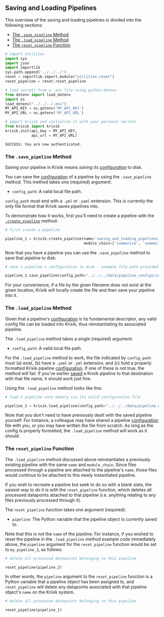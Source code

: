 ## Saving and Loading Pipelines

This overview of the saving and loading pipelines is divided into the following sections:

- [The `.save_pipeline` Method](#the-.save_pipeline-method)
- [The `.load_pipeline` Method](#the-.load_pipeline-method)
- [The `reset_pipeline` Function](#the-reset_pipeline-function)


```python
# import utilities
import sys 
import json
import importlib
sys.path.append('../../../')
reset = importlib.import_module("utilities.reset")
reset_pipeline = reset.reset_pipeline

# load secrets from a .env file using python-dotenv
from dotenv import load_dotenv
import os
load_dotenv("../../../.env")
MY_API_KEY = os.getenv('MY_API_KEY')
MY_API_URL = os.getenv('MY_API_URL')

# import krixik and initialize it with your personal secrets
from krixik import krixik
krixik.init(api_key = MY_API_KEY, 
            api_url = MY_API_URL)
```

    SUCCESS: You are now authenticated.


### The `.save_pipeline` Method

Saving your pipeline in Krixik means *saving its [configuration](pipeline_config.md)* to disk.

You can save the [configuration](pipeline_config.md) of a pipeline by using the `.save_pipeline` method. This method takes one (required) argument:

- `config_path`: A valid local file path.

`config_path` must end with a `.yml` or `.yaml` extension. This is currently the only file format that Krixik saves pipelines into.

To demonstrate how it works, first you'll need to create a pipeline with the [`.create_pipeline`](create_pipeline.md) method:


```python
# first create a pipeline

pipeline_1 = krixik.create_pipeline(name='saving_and_loading_pipelines_1_summarize_summarize_keyword-db',
                                    module_chain=['summarize', 'summarize', 'keyword-db'])
```

Now that you have a pipeline you can use the `.save_pipeline` method to save that pipeline to disk:


```python
# save a pipeline's configuration to disk - example file path provided

pipeline_1.save_pipeline(config_path="../../../data/pipeline_configs/save-pipeline-demo.yaml")
```

For your convenience, if a file by the given filename does not exist at the given location, Krixik will locally create the file and then save your pipeline
 into it.

### The `.load_pipeline` Method

Given that a pipeline's [configuration](pipeline_config.md) is its fundamental descriptor, any valid config file can be loaded into Krixik, thus reinstantiating its associated pipeline.

The `.load_pipeline` method takes a single (required) argument:

- `config_path`: A valid local file path.

For the `.load_pipeline` method to work, the file indicated by `config_path` must (a) exist, (b) have a `.yaml` or `.yml` extension, and (c) hold a properly formatted Krixik pipeline [configuration](pipeline_config.md). If one of these is not true, the method will fail. If you've earlier [saved](#the-.save_pipeline-method) a Krixik pipeline to that destination with that file name, it should work just fine. 

Using the `.load_pipeline` method looks like this:


```python
# load a pipeline into memory via its valid configuration file

pipeline_2 = krixik.load_pipeline(config_path="../../../data/pipeline_configs/save-pipeline-demo.yaml")
```

Note that you don't need to have previously dealt with the saved pipeline yourself. For instance, a colleague may have shared a pipeline [configuration](pipeline_config.md) file with you, or you may have written the file from scratch. As long as the config is properly formatted, the `.load_pipeline` method will work as it should.

### The `reset_pipeline` Function

The `.load_pipeline` method discussed above reinstantiates a previously existing pipeline with the same `name` and `module_chain`. Since files processed through a pipeline are attached to the pipeline's `name`, those files would continue to be attached to this newly instantiated pipeline.

If you wish to recreate a pipeline but seek to do so with a blank slate, the easiest way to do it is with the `reset_pipeline` function, which deletes all processed datapoints attached to that pipeline (i.e. anything relating to any files previously processed through it).

The `reset_pipeline` function takes one argument (required):

- `pipeline`: The Python variable that the pipeline object is currently saved to.

Note that this is _not_ the `name` of the pipeline. For instance, if you wished to reset the pipeline in the `.load_pipeline` method example code immediately above, the `pipeline` argument for the `reset_pipeline` function would be set to `my_pipeline_2`, as follows:


```python
# delete all processed datapoints belonging to this pipeline

reset_pipeline(pipeline_2)
```

In other words, the `pipeline` argument to the `reset_pipeline` function is a Python variable that a pipeline object has been assigned to, and `reset_pipeline` will delete any datapoints associated with that pipeline object's `name` on the Krixik system.


```python
# delete all processed datapoints belonging to this pipeline

reset_pipeline(pipeline_1)
```
